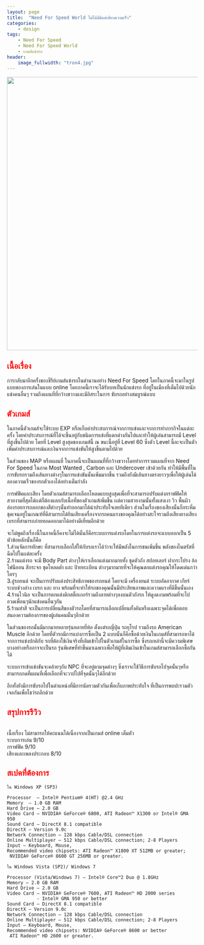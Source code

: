 ```yaml
---
layout: page
title:  "Need For Speed World ไม่ได้มีดีแค่เพียงความเร็ว"
categories:
    - design
tags:
    - Need For Speed
    - Need For Speed World
    - เกมส์แข่งรถ
header:
    image_fullwidth: "tron4.jpg"
---
```


<img src="{{ site.url }}/images/nfsw005.jpg" width="1280" height="720">

## <font color="red">เนื้อเรื่อง</font>

การกลับมาอีกครั้งของซีรีย์เกมส์แข่งรถในตำนานอย่าง Need For Speed โดยในภาคนี้จะมาในรูปแบบของการเล่นในแบบ online โดยภาคนี้เราจะได้รับบทเป็นนักแข่งรถ ที่อยู่ในเมืองที่เต็มไปด้วยนักแข่งคนอื่นๆ รวมถึงแผนที่ที่กว้างขวางและมีอิสระในการ ขับรถอย่างสมบูรณ์แบบ

## <font color="red">ตัวเกมส์</font>

ในภาคนี้ตัวเกมส์จะใช้ระบบ EXP หรือเก็บค่าประสบการณ์จากการแข่งและจากการทำภารกิจในแต่ละครั้ง โดยค่าประสบการณ์ที่ได้จะขึ้นอยู่กับชนิดการแข่งที่แตกต่างกันไปและทำให้ผู้เล่นสามารถมี Level ที่สูงขึ้นไปด้วย โดยที่ Level สูงสุดของเกมส์นี้ ณ ขนะนี้อยู่ที่ Level 60 ซึ่งตัว Level นี้ละจะเป็นตัวเพิ่มค่าประสบการณ์และเงินจากการแข่งขันให้สูงขึ้นตามไปด้วย

ในส่วนของ MAP หรือแผนที่  ในภาคนี้จะเป็นแผนที่ที่กว้างขวางโดยทำการรวมแผนที่จาก Need For Speed ในภาค Most Wanted , Carbon และ Undercover เข้าด้วยกัน ทำให้มีพื้นที่ในการขับรถรวมถึงเส้นทางต่างๆในการแข่งขันนั้นเพิ่มมากขึ้น รวมถึงยังมีเส้นทางตรงยาวๆเพื่อให้ผู้เล่นได้ลองความเร็วของรถตัวเองได้อย่างเต็มกำลัง

การฟฟิคและเสียง   โดยตัวเกมส์สามารถเลือกโหลดแบบสูงสุดเพื่อที่จะสามารถปรับแต่งกราฟฟิคให้สวยงามที่สุดได้เเต่ก็ต้องแลกกับเนื้อที่ของตัวเกมส์เพิ่มขึ้น เเต่ความสวยงามนั้นทั้งแสงเงา วิว พื้นผิว ล่องรอยการถลอกของสีต่างๆนั้นทำออกมาได้น่าประทับใจเลยทีเดียว   ส่วนในเรื่องของเสียงนั้นก็กระหึ่มชุดเจนอยู่ในเกณฑ์ที่ดีสามารถได้ยินเสียงเครื่องจากรถคนแรงของคุณได้อย่างสะใจรวมถึงเสียงยางเสียงเบรกที่สามารถภ่ายทอดออกมาได้อย่างดีเยี่ยมอีกด้วย

จะไม่พูดถึงเรื่องนี้ในภาคนี้ก็คงจะไม่ได้นั้นก็คือระบบการแต่งรถโดยในการแต่งรถจะแบบออกเป็น 5 หัวข้อหลักนั้นก็คือ
<br />1.ส่วนจัดการทักษะ ที่สามารถเลือกใส่ให้กับรถเราได้ว่าจะให้มีพลังในการชนเพิ่มขึ้น พลังของไนตรัสที่ฉีดไปในเเต่ละครั้ง
<br />2.ร้านแต่งรถ จะมี Body Part ต่างๆให้เราเลือกแต่งมากมายทั้ง ชุดตัวถัง สปอยเลอร์ ฝากระโปรง ล้อ ไฟนีออน สีกระจก ชุดโหลดต่ำ และ ป้ายทะเบียน ต่างๆมากมายที่จะให้คุณตกแต่งรถคุณให้โดดเด่นกว่าใครๆ
<br />3.อู่รถยนต์ จะเป็นการปรับแต่งประสิทธิภาพของรถยนต์ โดยจะมี เครื่องยนต์ ระบบอัดอากาศ เกียร์ ระบบช่วงล่าง เบรก และ ยาง พร้อมที่จะทำให้รถของคุณนั้นมีประสิทธภาพและความแรงที่ดีขึ้นนั้นเอง
<br />4.ร้านไวนิล จะเป็นการตกแต่งติกสติ๊กเกอร์รวมถึงลายต่างๆลงบนตัวถังรถ ให้ดูงดงามพร้อมที่จะไปอวดเพื่อนๆนักแข่งคนอื่นๆกัน
<br />5.ร้านทำสี จะเป็นการเปลี่ยนสีของตัวรถโดยที่สามารถเลือกเปลี่ยนทั้งคันหรือเฉพาะจุดได้เพื่อตอบสนองความต้องการของผู้เล่นคนนั้นๆอีกด้วย

ในส่วนของรถนั้นมีมากมายหลายรุ่นหลายยี่ห้อ ตั้งเเต่รถญี่ปุ่น รถยุโรป รวมถึงรถ American Muscle อีกด้วย โดยที่ตัวรถมีการแบ่งการซื้อเป็น 2 แบบนั้นก็คือซื้อด้วยเงินในเกมส์ที่สามารถหาได้จากการแข่งปกติกับ  รถที่ต้องใช้เงินจริงที่เติมเข้าไปในตัวเกมส์ในการซื้อ ซึ่งรถเหล่านี้จะมีความพิเศษบางอย่างหรืออาจจะเป็นรถ รุ่นพิเศษที่ทำขึ้นมาเฉพาะเพื่อให้ผู้ที่เติมเงินเข้าในเกมส์สามารถเลือกซื้อกันได้

ระบบการเข้าแข่งขันจะคล้ายๆกับ NPC ที่จะอยู่ตามจุดต่างๆ ซึ่งเราจะใช้วิธีการขับรถไปจุดนั้นๆหรือสามารถกดที่แผนที่เพื่อเลือกที่จะวาปไปที่จุดนั้นๆได้อีกด้วย

อีกทั้งยังมีการขับรถไปในตำแหน่งที่มีการนัดรวมตัวกันเพื่อเก็บภาพประทับใจ ที่เป็นการพบปะรวมตัวเจอกันเพื่อโชว์รถอีกด้วย

## <font color="red">สรุปการรีวิว</font>


<br />เนื้อเรื่อง ไม่สามารถให้คะแนนได้เนื่องจากเป็นเกมส์ online เต็มตัว
<br />ระบบการเล่น 9/10
<br />กราฟฟิค 9/10
<br />เสียงและเพลงประกอบ 8/10



## <font color="red">สเปคที่ต้องการ</font>

~~~
ใน Windows XP (SP3)

Processor  – Intel® Pentium® 4(HT) @2.4 GHz
Memory  – 1.0 GB RAM
Hard Drive – 2.0 GB
Video Card – NVIDIA® GeForce® 6800, ATI Radeon™ X1300 or Intel® GMA 950 
Sound Card – DirectX 8.1 compatible
DirectX – Version 9.0c
Network Connection – 128 kbps Cable/DSL connection
Online Multiplayer – 512 kbps Cable/DSL connection; 2-8 Players
Input – Keyboard, Mouse,
Recommended video chipsets: ATI Radeon™ X1800 XT 512MB or greater; 
 NVIDIA® GeForce® 8600 GT 256MB or greater.

ใน Windows Vista (SP2)/ Windows 7

Processor (Vista/Windows 7) – Intel® Core™2 Duo @ 1.8GHz
Memory – 2.0 GB RAM
Hard Drive – 2.0 GB
Video Card – NVIDIA® GeForce® 7600, ATI Radeon™ HD 2000 series
           - Intel® GMA 950 or better
Sound Card – DirectX 8.1 compatible
DirectX – Version 9.0c
Network Connection – 128 kbps Cable/DSL connection
Online Multiplayer – 512 kbps Cable/DSL connection; 2-8 Players
Input – Keyboard, Mouse,
Recommended video chipsets: NVIDIA® GeForce® 8600 or better
 ATI Radeon™ HD 2600 or greater.
~~~





